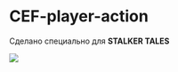 # CEF-player-action
<p>Сделано специально для <b>STALKER TALES</b></p>
<img src = "https://i.imgur.com/V1mTFE6.png">
